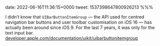 date: 2022-06-16T11:36:15+0000
tweet: 1537398647800926213
%%%

I didn’t know that `UIBarButtonItemGroup` — the API used for centred navigation bar buttons and user toolbar customisation on iOS 16 — has actually been around since iOS 9. For the last 7 years, it was only for the text input bar. [developer.apple.com/documentation/uikit/uibarbuttonitemgroup](https://developer.apple.com/documentation/uikit/uibarbuttonitemgroup)

